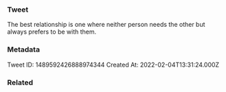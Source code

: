 ### Tweet
The best relationship is one where neither person needs the other but always prefers to be with them.

### Metadata
Tweet ID: 1489592426888974344
Created At: 2022-02-04T13:31:24.000Z

### Related

